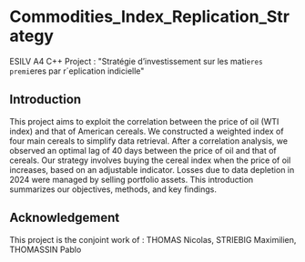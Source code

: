 # Commodities_Index_Replication_Strategy
ESILV A4 C++ Project : "Stratégie d’investissement sur les mati`eres premi`eres par r´eplication indicielle"

## Introduction
This project aims to exploit the correlation between the price of oil (WTI index) and that of American cereals. We constructed a weighted index of four main cereals to simplify data retrieval. After a correlation analysis, we observed an optimal lag of 40 days between the price of oil and that of cereals. Our strategy involves buying the cereal index when the price of oil increases, based on an adjustable indicator. Losses due to data depletion in 2024 were managed by selling portfolio assets. This introduction summarizes our objectives, methods, and key findings.

## Acknowledgement
This project is the conjoint work of : THOMAS Nicolas, STRIEBIG Maximilien, THOMASSIN Pablo
